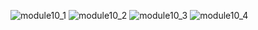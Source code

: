 ![module10_1](https://github.com/hamim5264/flutter/assets/124155317/0cba7566-3fc8-47c4-98bd-6ced6ab3b10d)
![module10_2](https://github.com/hamim5264/flutter/assets/124155317/2aa5966b-6e4d-43f8-8bcb-1cb024fb40fa)
![module10_3](https://github.com/hamim5264/flutter/assets/124155317/dccaae4a-0945-49b2-a3d8-858ebfb9fce4)
![module10_4](https://github.com/hamim5264/flutter/assets/124155317/12eb843e-4f70-44ed-ac56-6e65ac91a158)
